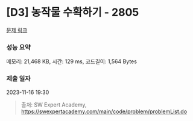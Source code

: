 # [D3] 농작물 수확하기 - 2805 

[문제 링크](https://swexpertacademy.com/main/code/problem/problemDetail.do?contestProbId=AV7GLXqKAWYDFAXB) 

### 성능 요약

메모리: 21,468 KB, 시간: 129 ms, 코드길이: 1,564 Bytes

### 제출 일자

2023-11-16 19:30



> 출처: SW Expert Academy, https://swexpertacademy.com/main/code/problem/problemList.do